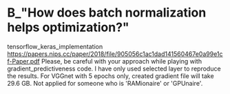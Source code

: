 # B_"How does batch normalization helps optimization?"

tensorflow_keras_implementation
https://papers.nips.cc/paper/2018/file/905056c1ac1dad141560467e0a99e1cf-Paper.pdf
Please, be careful with your approach while playing with gradient_predictiveness code. I have only used selected layer to reproduce the results. For VGGnet with 5 epochs only, created gradient file will take 29.6 GB. 
Not applied for someone who is 'RAMionaire' or 'GPUnaire'.
